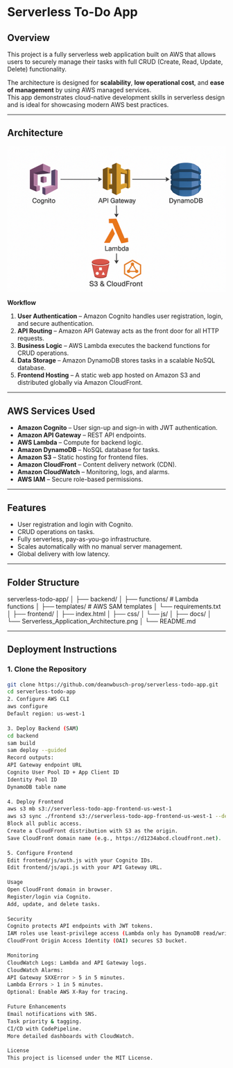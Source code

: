 # Serverless To-Do App

## Overview
This project is a fully serverless web application built on AWS that allows users to securely manage their tasks with full CRUD (Create, Read, Update, Delete) functionality.  

The architecture is designed for **scalability**, **low operational cost**, and **ease of management** by using AWS managed services.  
This app demonstrates cloud-native development skills in serverless design and is ideal for showcasing modern AWS best practices.

---

## Architecture
![Architecture Diagram](docs/Serverless_Application_Architecture.png)

**Workflow**
1. **User Authentication** – Amazon Cognito handles user registration, login, and secure authentication.  
2. **API Routing** – Amazon API Gateway acts as the front door for all HTTP requests.  
3. **Business Logic** – AWS Lambda executes the backend functions for CRUD operations.  
4. **Data Storage** – Amazon DynamoDB stores tasks in a scalable NoSQL database.  
5. **Frontend Hosting** – A static web app hosted on Amazon S3 and distributed globally via Amazon CloudFront.  

---

## AWS Services Used
- **Amazon Cognito** – User sign-up and sign-in with JWT authentication.  
- **Amazon API Gateway** – REST API endpoints.  
- **AWS Lambda** – Compute for backend logic.  
- **Amazon DynamoDB** – NoSQL database for tasks.  
- **Amazon S3** – Static hosting for frontend files.  
- **Amazon CloudFront** – Content delivery network (CDN).  
- **Amazon CloudWatch** – Monitoring, logs, and alarms.  
- **AWS IAM** – Secure role-based permissions.  

---

## Features
- User registration and login with Cognito.  
- CRUD operations on tasks.  
- Fully serverless, pay-as-you-go infrastructure.  
- Scales automatically with no manual server management.  
- Global delivery with low latency.  

---

## Folder Structure
serverless-todo-app/
│
├── backend/
│ ├── functions/ # Lambda functions
│ ├── templates/ # AWS SAM templates
│ └── requirements.txt
│
├── frontend/
│ ├── index.html
│ ├── css/
│ └── js/
│
├── docs/
│ └── Serverless_Application_Architecture.png
│
└── README.md

---

## Deployment Instructions

### 1. Clone the Repository
```bash
git clone https://github.com/deanwbusch-prog/serverless-todo-app.git
cd serverless-todo-app
2. Configure AWS CLI
aws configure
Default region: us-west-1

3. Deploy Backend (SAM)
cd backend
sam build
sam deploy --guided
Record outputs:
API Gateway endpoint URL
Cognito User Pool ID + App Client ID
Identity Pool ID
DynamoDB table name

4. Deploy Frontend
aws s3 mb s3://serverless-todo-app-frontend-us-west-1
aws s3 sync ./frontend s3://serverless-todo-app-frontend-us-west-1 --delete
Block all public access.
Create a CloudFront distribution with S3 as the origin.
Save CloudFront domain name (e.g., https://d1234abcd.cloudfront.net).

5. Configure Frontend
Edit frontend/js/auth.js with your Cognito IDs.
Edit frontend/js/api.js with your API Gateway URL.

Usage
Open CloudFront domain in browser.
Register/login via Cognito.
Add, update, and delete tasks.

Security
Cognito protects API endpoints with JWT tokens.
IAM roles use least-privilege access (Lambda only has DynamoDB read/write).
CloudFront Origin Access Identity (OAI) secures S3 bucket.

Monitoring
CloudWatch Logs: Lambda and API Gateway logs.
CloudWatch Alarms:
API Gateway 5XXError > 5 in 5 minutes.
Lambda Errors > 1 in 5 minutes.
Optional: Enable AWS X-Ray for tracing.

Future Enhancements
Email notifications with SNS.
Task priority & tagging.
CI/CD with CodePipeline.
More detailed dashboards with CloudWatch.

License
This project is licensed under the MIT License.
